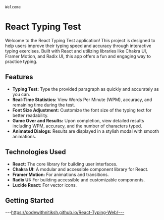 `Welcome`

# React Typing Test

Welcome to the React Typing Test application! This project is designed to help users improve their typing speed and accuracy through interactive typing exercises. Built with React and utilizing libraries like Chakra UI, Framer Motion, and Radix UI, this app offers a fun and engaging way to practice typing.

## Features

- **Typing Test:** Type the provided paragraph as quickly and accurately as you can.
- **Real-Time Statistics:** View Words Per Minute (WPM), accuracy, and remaining time during the test.
- **Font Size Adjustment:** Customize the font size of the typing text for better readability.
- **Game Over and Results:** Upon completion, view detailed results including WPM, accuracy, and the number of characters typed.
- **Animated Dialogs:** Results are displayed in a stylish modal with smooth animations.

## Technologies Used

- **React:** The core library for building user interfaces.
- **Chakra UI:** A modular and accessible component library for React.
- **Framer Motion:** For animations and transitions.
- **Radix UI:** For building accessible and customizable components.
- **Lucide React:** For vector icons.

## Getting Started
---https://codewithnitiksh.github.io/React-Typing-Web/---
